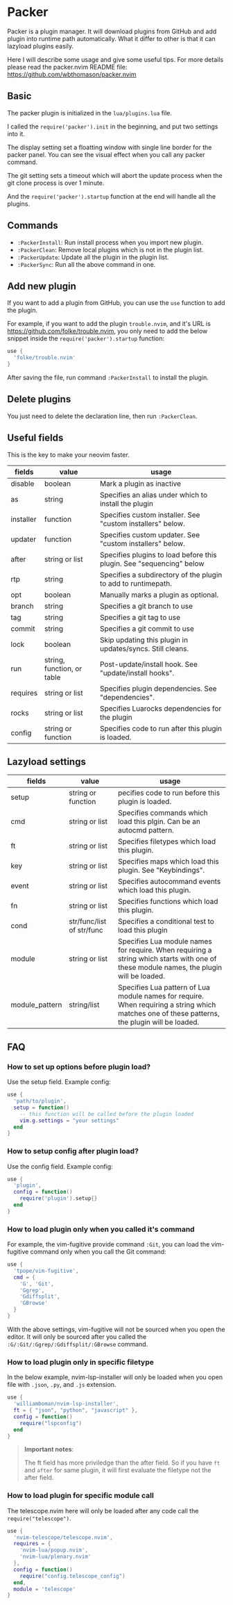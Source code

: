 # Packer

Packer is a plugin manager. It will download plugins from GitHub
and add plugin into runtime path automatically. What it differ to other
is that it can lazyload plugins easily.

Here I will describe some usage and give some useful tips.
For more details please read the packer.nvim README file:
https://github.com/wbthomason/packer.nvim

## Basic

The packer plugin is initialized in the `lua/plugins.lua` file.

I called the `require('packer').init` in the beginning, and put two settings
into it.

The display setting set a floatting window with single line border for the
packer panel.
You can see the visual effect when you call any packer command.

The git setting sets a timeout which will abort the update process when the git
clone process is over 1 minute.

And the `require('packer').startup` function at the end will handle all the
plugins.

## Commands

* `:PackerInstall`: Run install process when you import new plugin.
* `:PackerClean`: Remove local plugins which is not in the plugin list.
* `:PackerUpdate`: Update all the plugin in the plugin list.
* `:PackerSync`: Run all the above command in one.

## Add new plugin

If you want to add a plugin from GitHub, you can use the `use` function
to add the plugin.

For example, if you want to add the plugin `trouble.nvim`, and it's URL is
https://github.com/folke/trouble.nvim, you only need to add the below snippet
inside the `require('packer').startup` function:

```lua
use {
  'folke/trouble.nvim'
}
```

After saving the file, run command `:PackerInstall` to install the plugin.

## Delete plugins

You just need to delete the declaration line, then run `:PackerClean`.

## Useful fields

This is the key to make your neovim faster.

| fields    | value                      | usage                                                                |
|-----------|----------------------------|----------------------------------------------------------------------|
| disable   | boolean                    | Mark a plugin as inactive                                            |
| as        | string                     | Specifies an alias under which to install the plugin                 |
| installer | function                   | Specifies custom installer. See "custom installers" below.           |
| updater   | function                   | Specifies custom updater. See "custom installers" below.             |
| after     | string or list             | Specifies plugins to load before this plugin. See "sequencing" below |
| rtp       | string                     | Specifies a subdirectory of the plugin to add to runtimepath.        |
| opt       | boolean                    | Manually marks a plugin as optional.                                 |
| branch    | string                     | Specifies a git branch to use                                        |
| tag       | string                     | Specifies a git tag to use                                           |
| commit    | string                     | Specifies a git commit to use                                        |
| lock      | boolean                    | Skip updating this plugin in updates/syncs. Still cleans.            |
| run       | string, function, or table | Post-update/install hook. See "update/install hooks".                |
| requires  | string or list             | Specifies plugin dependencies. See "dependencies".                   |
| rocks     | string or list             | Specifies Luarocks dependencies for the plugin                       |
| config    | string or function         | Specifies code to run after this plugin is loaded.                   |

## Lazyload settings

| fields         | value              | usage                                                                                                                                          |
|----------------|--------------------|------------------------------------------------------------------------------------------------------------------------------------------------|
| setup          | string or function | pecifies code to run before this plugin is loaded.                                                                                             |
| cmd            | string or list     | Specifies commands which load this plgin. Can be an autocmd pattern.                                                                           |
| ft             | string or list     | Specifies filetypes which load this plugin.                                                                                                    |
| key            | string or list     | Specifies maps which load this plugin. See "Keybindings".                                                                                      |
| event          | string or list     | Specifies autocommand events which load this plugin.                                                                                           |
| fn             | string or list     | Specifies functions which load this plugin.                                                                                                    |
| cond           | str/func/list of str/func   | Specifies a conditional test to load this plugin                                                                                      |
| module         | string or list     | Specifies Lua module names for require. When requiring a string which starts with one of these module names, the plugin will be loaded.        |
| module_pattern | string/list        | Specifies Lua pattern of Lua module names for require. When requiring a string which matches one of these patterns, the plugin will be loaded. |

## FAQ

### How to set up options **before** plugin load?

Use the setup field. Example config:

```lua
use {
  'path/to/plugin',
  setup = function()
    -- this function will be called before the plugin loaded
    vim.g.settings = "your settings"
  end
}
```

### How to setup config **after** plugin load?

Use the config field. Example config:

```lua
use {
  'plugin',
  config = function()
    require('plugin').setup{}
  end
}
```

### How to load plugin only when you called it's command

For example, the vim-fugitive provide command `:Git`, you can load the
vim-fugitive command only when you call the Git command:

```lua
use {
  'tpope/vim-fugitive',
  cmd = {
    'G', 'Git',
    'Ggrep',
    'Gdiffsplit',
    'GBrowse'
  }
}
```

With the above settings, vim-fugitive will not be sourced when you open the
editor. It will only be sourced after you called the
`:G/:Git/:Ggrep/:Gdiffsplit/:GBrowse` command.

### How to load plugin only in specific filetype

In the below example, nvim-lsp-installer will only be loaded when you open file
with `.json`, `.py`, and `.js` extension.

```lua
use {
  'williamboman/nvim-lsp-installer',
  ft = { "json", "python", "javascript" },
  config = function()
    require("lspconfig")
  end
}
```

> **Important notes**:
>
> The ft field has more priviledge than the after field.
> So if you have `ft` and `after` for same plugin, it will first evaluate the
> filetype not the after field.

### How to load plugin for specific module call

The telescope.nvim here will only be loaded after any code call the
`require("telescope")`.

```lua
use {
  'nvim-telescope/telescope.nvim',
  requires = {
    'nvim-lua/popup.nvim',
    'nvim-lua/plenary.nvim'
  },
  config = function()
    require("config.telescope_config")
  end,
  module = 'telescope'
}
```
